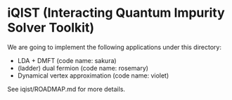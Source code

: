 # iQIST (Interacting Quantum Impurity Solver Toolkit)

We are going to implement the following applications under this directory:

* LDA + DMFT (code name: sakura)
* (ladder) dual fermion (code name: rosemary)
* Dynamical vertex approximation (code name: violet)

See iqist/ROADMAP.md for more details.
